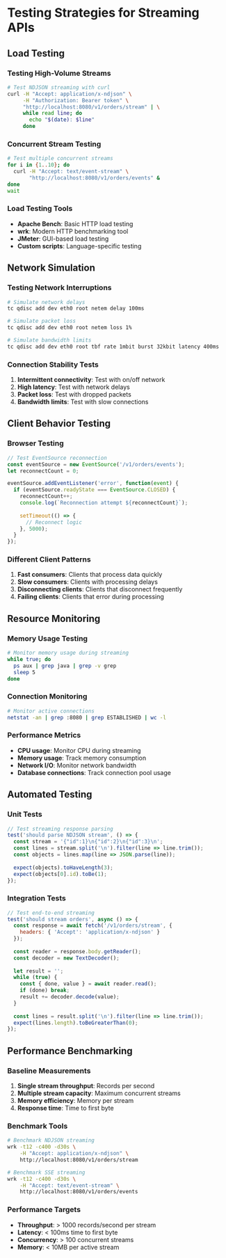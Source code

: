 # Testing Strategies for Streaming APIs

## Load Testing

### Testing High-Volume Streams
```bash
# Test NDJSON streaming with curl
curl -H "Accept: application/x-ndjson" \
     -H "Authorization: Bearer token" \
     "http://localhost:8080/v1/orders/stream" | \
     while read line; do
       echo "$(date): $line"
     done
```

### Concurrent Stream Testing
```bash
# Test multiple concurrent streams
for i in {1..10}; do
  curl -H "Accept: text/event-stream" \
       "http://localhost:8080/v1/orders/events" &
done
wait
```

### Load Testing Tools
- **Apache Bench**: Basic HTTP load testing
- **wrk**: Modern HTTP benchmarking tool
- **JMeter**: GUI-based load testing
- **Custom scripts**: Language-specific testing

## Network Simulation

### Testing Network Interruptions
```bash
# Simulate network delays
tc qdisc add dev eth0 root netem delay 100ms

# Simulate packet loss
tc qdisc add dev eth0 root netem loss 1%

# Simulate bandwidth limits
tc qdisc add dev eth0 root tbf rate 1mbit burst 32kbit latency 400ms
```

### Connection Stability Tests
1. **Intermittent connectivity**: Test with on/off network
2. **High latency**: Test with network delays
3. **Packet loss**: Test with dropped packets
4. **Bandwidth limits**: Test with slow connections

## Client Behavior Testing

### Browser Testing
```javascript
// Test EventSource reconnection
const eventSource = new EventSource('/v1/orders/events');
let reconnectCount = 0;

eventSource.addEventListener('error', function(event) {
  if (eventSource.readyState === EventSource.CLOSED) {
    reconnectCount++;
    console.log(`Reconnection attempt ${reconnectCount}`);
    
    setTimeout(() => {
      // Reconnect logic
    }, 5000);
  }
});
```

### Different Client Patterns
1. **Fast consumers**: Clients that process data quickly
2. **Slow consumers**: Clients with processing delays
3. **Disconnecting clients**: Clients that disconnect frequently
4. **Failing clients**: Clients that error during processing

## Resource Monitoring

### Memory Usage Testing
```bash
# Monitor memory usage during streaming
while true; do
  ps aux | grep java | grep -v grep
  sleep 5
done
```

### Connection Monitoring
```bash
# Monitor active connections
netstat -an | grep :8080 | grep ESTABLISHED | wc -l
```

### Performance Metrics
- **CPU usage**: Monitor CPU during streaming
- **Memory usage**: Track memory consumption
- **Network I/O**: Monitor network bandwidth
- **Database connections**: Track connection pool usage

## Automated Testing

### Unit Tests
```javascript
// Test streaming response parsing
test('should parse NDJSON stream', () => {
  const stream = '{"id":1}\n{"id":2}\n{"id":3}\n';
  const lines = stream.split('\n').filter(line => line.trim());
  const objects = lines.map(line => JSON.parse(line));
  
  expect(objects).toHaveLength(3);
  expect(objects[0].id).toBe(1);
});
```

### Integration Tests
```javascript
// Test end-to-end streaming
test('should stream orders', async () => {
  const response = await fetch('/v1/orders/stream', {
    headers: { 'Accept': 'application/x-ndjson' }
  });
  
  const reader = response.body.getReader();
  const decoder = new TextDecoder();
  
  let result = '';
  while (true) {
    const { done, value } = await reader.read();
    if (done) break;
    result += decoder.decode(value);
  }
  
  const lines = result.split('\n').filter(line => line.trim());
  expect(lines.length).toBeGreaterThan(0);
});
```

## Performance Benchmarking

### Baseline Measurements
1. **Single stream throughput**: Records per second
2. **Multiple stream capacity**: Maximum concurrent streams
3. **Memory efficiency**: Memory per stream
4. **Response time**: Time to first byte

### Benchmark Tools
```bash
# Benchmark NDJSON streaming
wrk -t12 -c400 -d30s \
    -H "Accept: application/x-ndjson" \
    http://localhost:8080/v1/orders/stream

# Benchmark SSE streaming
wrk -t12 -c400 -d30s \
    -H "Accept: text/event-stream" \
    http://localhost:8080/v1/orders/events
```

### Performance Targets
- **Throughput**: > 1000 records/second per stream
- **Latency**: < 100ms time to first byte
- **Concurrency**: > 100 concurrent streams
- **Memory**: < 10MB per active stream